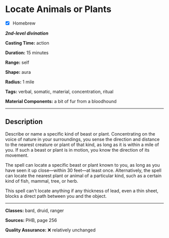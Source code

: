 # Locate Animals or Plants

- [x] Homebrew

***2nd-level divination***

**Casting Time:** action

**Duration:** 15 minutes

**Range:** self

**Shape:** aura

**Radius:** 1 mile

**Tags:** verbal, somatic, material, concentration, ritual

**Material Components:** a bit of fur from a bloodhound

---

## Description
Describe or name a specific kind of beast or plant.
Concentrating on the voice of nature in your surroundings, you sense the direction and distance to the nearest creature or plant of that kind, as long as it is within a mile of you.
If such a beast or plant is in motion, you know the direction of its movement.

The spell can locate a specific beast or plant known to you, as long as you have seen it up close&mdash;within 30 feet&mdash;at least once.
Alternatively, the spell can locate the nearest plant or animal of a particular kind, such as a certain kind of fish, mammal, tree, or herb.

This spell can't locate anything if any thickness of lead, even a thin sheet, blocks a direct path between you and the object.

---

**Classes:** bard, druid, ranger

**Sources:** PHB, page 256

**Quality Assurance:** :x: relatively unchanged
